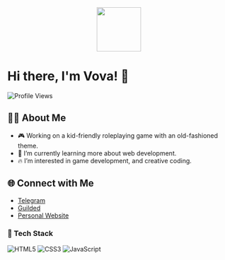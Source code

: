<div id="header" align="center">
  <img src="https://media.giphy.com/media/M9gbBd9nbDrOTu1Mqx/giphy.gif" width="100"/>
</div>


# Hi there, I'm Vova! 👋

![Profile Views](https://komarev.com/ghpvc/?username=developer-macos&color=blue)

## 👨‍💻 About Me

- 🎮 Working on a kid-friendly roleplaying game with an old-fashioned theme.
- 🌱 I’m currently learning more about web development.
- 🔥 I’m interested in game development,  and creative coding.

## 🌐 Connect with Me

- [Telegram](https://t.me/+wwekXchnO0Q2MjM8)
- [Guilded](https://www.guilded.gg/i/pLMvdrgE)
- [Personal Website](linuxappstore.netlify.app)

### 🚀 Tech Stack

![HTML5](https://img.shields.io/badge/-HTML5-E34F26?style=flat&logo=html5&logoColor=white)
![CSS3](https://img.shields.io/badge/-CSS3-1572B6?style=flat&logo=css3&logoColor=white)
![JavaScript](https://img.shields.io/badge/-JavaScript-F7DF1E?style=flat&logo=javascript&logoColor=black)


